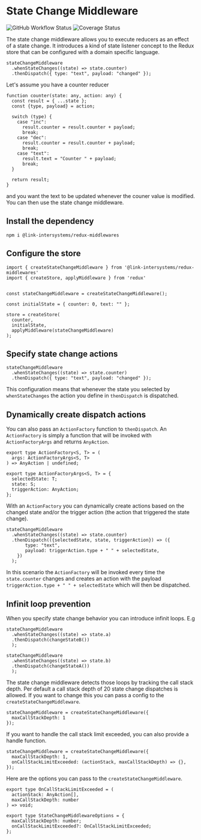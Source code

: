 # State Change Middleware

![GitHub Workflow Status](https://img.shields.io/github/workflow/status/link-intersystems/redux-middlewares/Node.js%20CI)
![Coverage Status](https://coveralls.io/repos/github/link-intersystems/redux-middlewares/badge.svg?branch=master)

The state change middleware allows you to execute reducers as an effect of a state change. It introduces a kind of state listener concept to the Redux store that can be configured with a domain specific language.

    stateChangeMiddleware
      .whenStateChanges((state) => state.counter)
      .thenDispatch({ type: "text", payload: "changed" });

Let's assume you have a counter reducer

    function counter(state: any, action: any) {
      const result = { ...state };
      const {type, payload} = action;

      switch (type) {
        case "inc":
          result.counter = result.counter + payload;
          break;
        case "dec":
          result.counter = result.counter + payload;
          break;
        case "text":
          result.text = "Counter " + payload;
          break;
      }

      return result;
    }

and you want the text to be updated whenever the couner value is modified. You can then use the state change middleware.

## Install the dependency

    npm i @link-intersystems/redux-middlewares

## Configure the store
    import { createStateChangeMiddleware } from '@link-intersystems/redux-middlewares'
    import { createStore, applyMiddleware } from 'redux'

    
    const stateChangeMiddleware = createStateChangeMiddleware();

    const initialState = { counter: 0, text: "" };

    store = createStore(
      counter,
      initialState,
      applyMiddleware(stateChangeMiddleware)
    );


## Specify state change actions

    stateChangeMiddleware
      .whenStateChanges((state) => state.counter)
      .thenDispatch({ type: "text", payload: "changed" });

This configuration means that whenever the state you selected by `whenStateChanges` the action you define in `thenDispatch` is dispatched.

## Dynamically create dispatch actions

You can also pass an `ActionFactory` function to `thenDispatch`. An `ActionFactory` is simply a function that will be invoked with  `ActionFactoryArgs` and returns `AnyAction`.

    export type ActionFactory<S, T> = (
      args: ActionFactoryArgs<S, T>
    ) => AnyAction | undefined;

    export type ActionFactoryArgs<S, T> = {
      selectedState: T;
      state: S;
      triggerAction: AnyAction;
    };

With an `ActionFactory` you can dynamically create actions based on the changed state and/or the trigger action (the action that triggered the state change).

    stateChangeMiddleware
      .whenStateChanges((state) => state.counter)
      .thenDispatch(({selectedState, state, triggerAction}) => ({
           type: "text",
           payload: triggerAction.type + " " + selectedState,
        })
      );

In this scenario the `ActionFactory` will be invoked every time the `state.counter` changes and creates an action with the payload `triggerAction.type + " " + selectedState` which will then be dispatched.

## Infinit loop prevention

When you specify state change behavior you can introduce infinit loops. E.g

    stateChangeMiddleware
      .whenStateChanges((state) => state.a)
      .thenDispatch(changeStateB())
      );

    stateChangeMiddleware
      .whenStateChanges((state) => state.b)
      .thenDispatch(changeStateA())
      );

The state change middleware detects those loops by tracking the call stack depth. Per default a call stack depth of 20 state change dispatches is allowed. If you want to change this you can pass a config to the `createStateChangeMiddleware`.

    stateChangeMiddleware = createStateChangeMiddleware({
      maxCallStackDepth: 1
    });

If you want to handle the call stack limit exceeded, you can also provide a handle function.
    
    stateChangeMiddleware = createStateChangeMiddleware({
      maxCallStackDepth: 1,
      onCallStackLimitExceeded: (actionStack, maxCallStackDepth) => {},
    });

Here are the options you can pass to the `createStateChangeMiddleware`.

    export type OnCallStackLimitExceeded = (
      actionStack: AnyAction[],
      maxCallStackDepth: number
    ) => void;

    export type StateChangeMiddlewareOptions = {
      maxCallStackDepth: number;
      onCallStackLimitExceeded?: OnCallStackLimitExceeded;
    };
